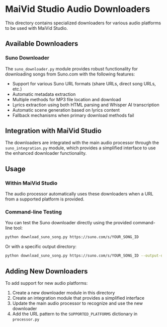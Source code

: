 # MaiVid Studio Audio Downloaders

This directory contains specialized downloaders for various audio platforms to be used with MaiVid Studio.

## Available Downloaders

### Suno Downloader

The `suno_downloader.py` module provides robust functionality for downloading songs from Suno.com with the following features:

- Support for various Suno URL formats (share URLs, direct song URLs, etc.)
- Automatic metadata extraction
- Multiple methods for MP3 file location and download
- Lyrics extraction using both HTML parsing and Whisper AI transcription
- Automatic scene generation based on lyrics content
- Fallback mechanisms when primary download methods fail

## Integration with MaiVid Studio

The downloaders are integrated with the main audio processor through the `suno_integration.py` module, which provides a simplified interface to use the enhanced downloader functionality.

## Usage

### Within MaiVid Studio

The audio processor automatically uses these downloaders when a URL from a supported platform is provided.

### Command-line Testing

You can test the Suno downloader directly using the provided command-line tool:

```bash
python download_suno_song.py https://suno.com/s/YOUR_SONG_ID
```

Or with a specific output directory:

```bash
python download_suno_song.py https://suno.com/s/YOUR_SONG_ID --output-dir my_songs
```

## Adding New Downloaders

To add support for new audio platforms:

1. Create a new downloader module in this directory
2. Create an integration module that provides a simplified interface
3. Update the main audio processor to recognize and use the new downloader
4. Add the URL pattern to the `SUPPORTED_PLATFORMS` dictionary in `processor.py`
